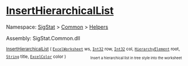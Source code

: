 # [InsertHierarchicalList](./ExcelHelper-100663993.md)

Namespace: [SigStat]() > [Common](./../../README.md) > [Helpers](./../README.md)

Assembly: SigStat.Common.dll

<sub>[InsertHierarchicalList](./ExcelHelper-100663993.md) ( [`ExcelWorksheet`](./ExcelHelper-100663993.md) ws, [`Int32`](https://docs.microsoft.com/en-us/dotnet/api/System.Int32) row, [`Int32`](https://docs.microsoft.com/en-us/dotnet/api/System.Int32) col, [`HierarchyElement`](./../HierarchyElement.md) root, [`String`](https://docs.microsoft.com/en-us/dotnet/api/System.String) title, [`ExcelColor`](./../Excel/ExcelColor.md) color )</sub>&nbsp; &nbsp; &nbsp; &nbsp; &nbsp; &nbsp; &nbsp; &nbsp; &nbsp;<sub><sub>Insert a hierarchical list in tree style into the worksheet</sub></sub>
